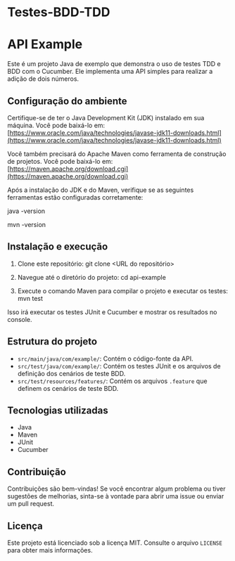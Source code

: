 # Testes-BDD-TDD
# API Example

Este é um projeto Java de exemplo que demonstra o uso de testes TDD e BDD com o Cucumber. Ele implementa uma API simples para realizar a adição de dois números.

## Configuração do ambiente

Certifique-se de ter o Java Development Kit (JDK) instalado em sua máquina. Você pode baixá-lo em: [https://www.oracle.com/java/technologies/javase-jdk11-downloads.html](https://www.oracle.com/java/technologies/javase-jdk11-downloads.html)

Você também precisará do Apache Maven como ferramenta de construção de projetos. Você pode baixá-lo em: [https://maven.apache.org/download.cgi](https://maven.apache.org/download.cgi)

Após a instalação do JDK e do Maven, verifique se as seguintes ferramentas estão configuradas corretamente:

java -version 

mvn -version


## Instalação e execução

1. Clone este repositório: git clone <URL do repositório> 

2. Navegue até o diretório do projeto: cd api-example

3. Execute o comando Maven para compilar o projeto e executar os testes: mvn test


Isso irá executar os testes JUnit e Cucumber e mostrar os resultados no console.

## Estrutura do projeto

- `src/main/java/com/example/`: Contém o código-fonte da API.
- `src/test/java/com/example/`: Contém os testes JUnit e os arquivos de definição dos cenários de teste BDD.
- `src/test/resources/features/`: Contém os arquivos `.feature` que definem os cenários de teste BDD.

## Tecnologias utilizadas

- Java
- Maven
- JUnit
- Cucumber

## Contribuição

Contribuições são bem-vindas! Se você encontrar algum problema ou tiver sugestões de melhorias, sinta-se à vontade para abrir uma issue ou enviar um pull request.

## Licença

Este projeto está licenciado sob a licença MIT. Consulte o arquivo `LICENSE` para obter mais informações.






